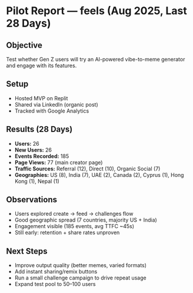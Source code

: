 # Pilot Report — feels (Aug 2025, Last 28 Days)

## Objective
Test whether Gen Z users will try an AI-powered vibe-to-meme generator and engage with its features.

## Setup
- Hosted MVP on Replit  
- Shared via LinkedIn (organic post)  
- Tracked with Google Analytics  

## Results (28 Days)
- **Users:** 26  
- **New Users:** 26  
- **Events Recorded:** 185  
- **Page Views:** 77 (main creator page)  
- **Traffic Sources:** Referral (12), Direct (10), Organic Social (7)  
- **Geographies:** US (8), India (7), UAE (2), Canada (2), Cyprus (1), Hong Kong (1), Nepal (1)  

## Observations
- Users explored create → feed → challenges flow  
- Good geographic spread (7 countries, majority US + India)  
- Engagement visible (185 events, avg TTFC ~45s)  
- Still early: retention + share rates unproven  

## Next Steps
- Improve output quality (better memes, varied formats)  
- Add instant sharing/remix buttons  
- Run a small challenge campaign to drive repeat usage  
- Expand test pool to 50–100 users  

